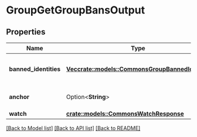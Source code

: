 # GroupGetGroupBansOutput

## Properties

Name | Type | Description | Notes
------------ | ------------- | ------------- | -------------
**banned_identities** | [**Vec<crate::models::CommonsGroupBannedIdentity>**](CommonsGroupBannedIdentity.md) | A list of banned group members. | 
**anchor** | Option<**String**> | The pagination anchor. | [optional]
**watch** | [**crate::models::CommonsWatchResponse**](CommonsWatchResponse.md) |  | 

[[Back to Model list]](../README.md#documentation-for-models) [[Back to API list]](../README.md#documentation-for-api-endpoints) [[Back to README]](../README.md)


